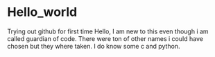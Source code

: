 # Hello_world
Trying out github for first time
Hello,
I am new to this even though i am called guardian of code. There were ton of other names i could have chosen but they where taken.
I do know some c and python.
